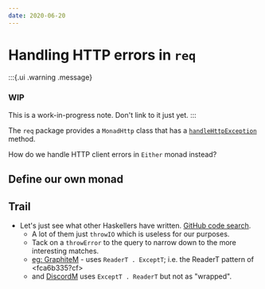 ```yaml
---
date: 2020-06-20
---
```


# Handling HTTP errors in `req`

:::{.ui .warning .message}
### WIP
This is a work-in-progress note. Don't link to it just yet.
:::

The `req` package provides a `MonadHttp` class that has a [`handleHttpException`](https://hackage.haskell.org/package/req-3.2.0/docs/Network-HTTP-Req.html#v:handleHttpException) method.  

How do we handle HTTP client errors in `Either` monad instead?

## Define our own monad


## Trail

* Let's just see what other Haskellers have written. [GitHub code search](https://github.com/search?l=Haskell&q=handleHttpException+MonadHttp&type=Code).
  * A lot of them just `throwIO` which is useless for our purposes.
  * Tack on a `throwError` to the query to narrow down to the more interesting matches.
  * [eg: GraphiteM](https://github.com/AdamJKing/aphrograph/blob/7c48ef458bd8a177623e6d9f38b727872874680b/src/Graphite.hs#L51) - uses `ReaderT . ExceptT`; i.e. the ReaderT pattern of <fca6b335?cf>
  * and [DiscordM](https://github.com/cronokirby/funky-hs/blob/42e35c7c67b9051c1d28ddfdf64f3e4e34e67b9f/src/Network/Funky/Types.hs#L47) uses `ExceptT . ReaderT` but not as "wrapped".